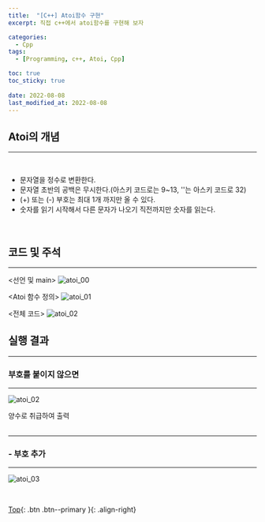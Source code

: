 ```yaml
---
title:  "[C++] Atoi함수 구현"
excerpt: 직접 c++에서 atoi함수를 구현해 보자

categories:
  - Cpp
tags:
  - [Programming, c++, Atoi, Cpp]

toc: true
toc_sticky: true
 
date: 2022-08-08
last_modified_at: 2022-08-08
---
```


## Atoi의 개념
---
<br>

* 문자열을 정수로 변환한다.
* 문자열 초반의 공백은 무시한다.(아스키 코드로는 9~13, ''는 아스키 코드로 32)
* (+) 또는 (-) 부호는 최대 1개 까지만 올 수 있다.
* 숫자를 읽기 시작해서 다른 문자가 나오기 직전까지만 숫자를 읽는다.

<br>

## 코드 및 주석
---

<선언 및 main>
![atoi_00](https://user-images.githubusercontent.com/40765022/183655865-ae177f1d-dd17-4d88-9ee4-18c36e89b69b.png) <br>

<Atoi 함수 정의>
![atoi_01](https://user-images.githubusercontent.com/40765022/183655939-bb40f24f-20d1-48dd-96ff-63fc8eaf6ac7.png) <br>

<전체 코드>
![atoi_02](https://user-images.githubusercontent.com/40765022/183656298-ba1bae2d-2158-4412-a704-a934f85b8abc.png)<br>

## 실행 결과
---
### 부호를 붙이지 않으면
---
![atoi_02](https://user-images.githubusercontent.com/40765022/183655415-9292426b-85e0-4f5a-8a85-b8de01a3104e.png)

양수로 취급하여 출력 <br><br>

---

### - 부호 추가
---
![atoi_03](https://user-images.githubusercontent.com/40765022/183655481-86186eb4-456a-4023-b893-16bd89c724e0.png)


<br>

[Top](#){: .btn .btn--primary }{: .align-right}